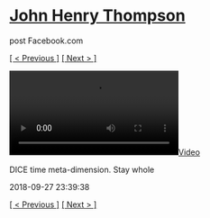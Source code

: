 # [John Henry Thompson](../README.md)
post Facebook.com

[[ < Previous ]](2018-09-28-6.md) [[ Next > ]](2018-09-27-2.md)

[![](../media/2018-09-27/DICE-time-meta-dimension-Stay-whole.mp4)](../README.md)

DICE time meta-dimension. Stay whole

2018-09-27 23:39:38

[[ < Previous ]](2018-09-28-6.md) [[ Next > ]](2018-09-27-2.md)